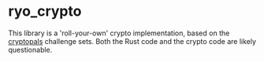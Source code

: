 # ryo_crypto

This library is a 'roll-your-own' crypto implementation, based on the
[cryptopals](https://cryptopals.com) challenge sets. Both the Rust code and the
crypto code are likely questionable. 
